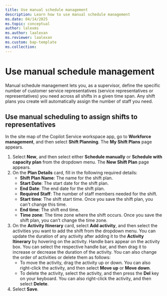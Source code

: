 ```yaml
---
title: Use manual schedule management
description: Learn how to use manual schedule management 
ms.date: 04/14/2025
ms.topic: conceptual
author: lalexms
ms.author: laalexan
ms.reviewer: laalexan
ms.custom: bap-template
ms.collection:
---
```


# Use manual schedule management

Manual schedule management lets you, as a supervisor, define the specific number of customer service representatives (service representatives or representatives) you need across all shifts in a given time span. Any shift plans you create will automatically assign the number of staff you need.

## Use manual scheduling to assign shifts to representatives

In the site map of the Copilot Service workspace app, go to **Workforce management**, and then select **Shift Planning**. The **My Shift Plans** page appears.
1. Select **New**, and then select either **Schedule manually** or **Schedule with capacity plan** from the dropdown menu. The **New Shift Plan** page appears.
1. On the **Plan Details** card, fill in the following required details:
     - **Shift Plan Name**: The name for the shift plan.
     - **Start Date**: The start date for the shift plan.
     - **End Date**: The end date for the shift plan.
     - **Required Staff**: The number of staff members needed for the shift.
     - **Start time**: The shift start time. Once you save the shift plan, you can't change this time.
     - **End time**: The shift end time.
     - **Time zone**: The time zone where the shift occurs. Once you save the shift plan, you can't change the time zone.
1. On the **Activity Itinerary** card, select **Add activity**, and then select the activities you want to add the shift from the dropdown menu. You can update the duration of any activity after adding it to the **Activity Itinerary** by hovering on the activity. Handle bars appear on the activity box. You can select the respective handle bar, and then drag it to increase or decrease the duration of the activity. You can also change the order of activities or delete them as follows:
   - To move the activity, drag the activity up or down. You can also right-click the activity, and then select **Move up** or **Move down**.
   - To delete the activity, select the activity, and then press the **Del** key on your keyboard. You can also right-click the activity, and then select **Delete**.
1. Select **Save**.





